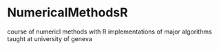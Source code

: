 # NumericalMethodsR
course of numericl methods with R implementations of major algorithms taught at university of geneva 
